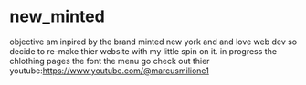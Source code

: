 # new_minted
objective
  am inpired by the brand minted new york and and love web dev so decide to re-make thier website with my little spin on it.
in progress
  the chlothing pages 
  the font
  the menu 
go check out thier youtube:https://www.youtube.com/@marcusmilione1
